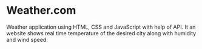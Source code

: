 # Weather.com
Weather application using HTML, CSS and JavaScript with help of API. It an website shows real time temperature of the desired city along with humidity and wind speed.

